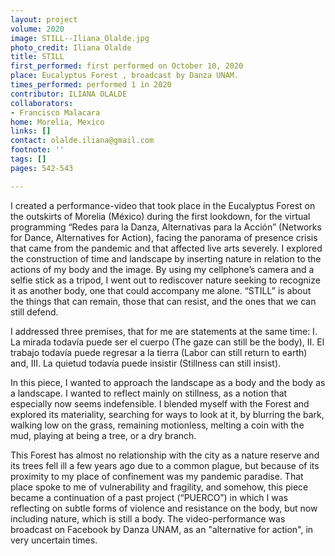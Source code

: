 ```yaml
---
layout: project
volume: 2020
image: STILL--Iliana_Olalde.jpg
photo_credit: Iliana Olalde
title: STILL
first_performed: first performed on October 10, 2020
place: Eucalyptus Forest , broadcast by Danza UNAM.
times_performed: performed 1 in 2020
contributor: ILIANA OLALDE
collaborators:
- Francisco Malacara
home: Morelia, Mexico
links: []
contact: olalde.iliana@gmail.com
footnote: ''
tags: []
pages: 542-543

---
```


I created a performance-video that took place in the Eucalyptus Forest on the outskirts of Morelia (México) during the first lookdown, for the virtual programming “Redes para la Danza, Alternativas para la Acción” (Networks for Dance, Alternatives for Action), facing the panorama of presence crisis that came from the pandemic and that affected live arts severely. I explored the construction of time and landscape by inserting nature in relation to the actions of my body and the image. By using my cellphone’s camera and a selfie stick as a tripod, I went out to rediscover nature seeking to recognize it as another body, one that could accompany me alone. “STILL” is about the things that can remain, those that can resist, and the ones that we can still defend. 

I addressed three premises, that for me are statements at the same time: I. La mirada todavía puede ser el cuerpo (The gaze can still be the body), II. El trabajo todavía puede regresar a la tierra (Labor can still return to earth) and, III. La quietud todavía puede insistir (Stillness can still insist).

In this piece, I wanted to approach the landscape as a body and the body as a landscape. I wanted to reflect mainly on stillness, as a notion that especially now seems indefensible. I blended myself with the Forest and explored its materiality, searching for ways to look at it, by blurring the bark, walking low on the grass, remaining motionless, melting a coin with the mud, playing at being a tree, or a dry branch.

This Forest has almost no relationship with the city as a nature reserve and its trees fell ill a few years ago due to a common plague, but because of its proximity to my place of confinement was my pandemic paradise. That place spoke to me of vulnerability and fragility, and somehow, this piece became a continuation of a past project (“PUERCO”) in which I was reflecting on subtle forms of violence and resistance on the body, but now including nature, which is still a body. The video-performance was broadcast on Facebook by Danza UNAM, as an "alternative for action", in very uncertain times.

